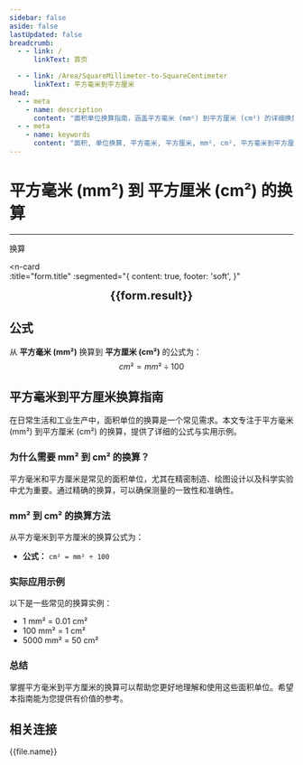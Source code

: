 ```yaml
---
sidebar: false
aside: false
lastUpdated: false
breadcrumb:
  - - link: /
      linkText: 首页

  - - link: /Area/SquareMillimeter-to-SquareCentimeter
      linkText: 平方毫米到平方厘米
head:
  - - meta
    - name: description
      content: "面积单位换算指南，涵盖平方毫米 (mm²) 到平方厘米 (cm²) 的详细换算公式与说明。"
  - - meta
    - name: keywords
      content: "面积, 单位换算, 平方毫米, 平方厘米, mm², cm², 平方毫米到平方厘米, 面积换算指南, 平方毫米换算平方厘米, 平方毫米到平方厘米, 平方厘米换算, 平方毫米转平方厘米, 平方厘米计算, 精密测量单位, 小面积计算, 平方毫米符号, 平方厘米符号, 面积单位对照, 平方毫米换算表, 平方厘米换算公式, 面积转换工具, 平方毫米计算, 平方厘米计算器, 面积换算公式, 精密制造单位, 绘图设计面积, 科学实验面积, 平方毫米到平方厘米公式, 平方厘米面积计算, 面积单位转换, 工业生产单位, 微观面积测量, 平方毫米平方厘米对照表, 面积计算工具, 精密工程单位"
---
```

# 平方毫米 (mm²) 到 平方厘米 (cm²) 的换算
---
<script setup>
import { onMounted, reactive, inject, ref } from 'vue'
import { NButton, NForm, NFormItem, NInput, NInputNumber, NSelect, NCard, useMessage,NGrid ,NGi } from 'naive-ui'
import { defineClientComponent } from 'vitepress'
import { Area } from '../../files';
const seoKey = [
  '平方毫米换算平方厘米',
  '平方毫米到平方厘米',
  '平方厘米换算',
  '面积单位换算',
  '平方毫米转平方厘米',
  '平方厘米计算',
  '精密测量单位',
  '小面积计算',
  '平方毫米符号',
  '平方厘米符号',
  '面积单位对照',
  '平方毫米换算表',
  '平方厘米换算公式',
  '面积转换工具',
  '平方毫米计算',
  '平方厘米计算器',
  '面积换算公式',
  '精密制造单位',
  '绘图设计面积',
  '科学实验面积',
  '平方毫米到平方厘米公式',
  '平方厘米面积计算',
  '面积单位转换',
  '工业生产单位',
  '微观面积测量',
  '平方毫米平方厘米对照表',
  '面积计算工具',
  '精密工程单位'
]
const convert = inject('convert')

const form = reactive({
  number: null,
  result: '',
  title: '平方毫米 (mm²) 到平方厘米 (cm²) 的换算',
})

const convertHandler = () => {
  if (form.number !== null && !isNaN(form.number)) {
    const convertedValue = parseFloat(form.number) / 100
    form.result = `${form.number}mm² = ${convertedValue.toFixed(4)}cm²`
  } else {
    form.result = '请输入有效的数值。'
  }
}
</script>

<n-form size="large" :model="form">
  <n-form-item label="平方毫米 (mm²)">
    <n-input-number v-model:value="form.number" placeholder="输入平方毫米" style="width: 100%" />
  </n-form-item>
  <n-form-item>
    <n-button type="info" @click="convertHandler" block>换算</n-button>
  </n-form-item>
</n-form>

<n-card  
  :title="form.title"
  :segmented="{
    content: true,
    footer: 'soft',
  }"
>
  <div  style="text-align:center;font-size:20px;">
    <strong>{{form.result}}</strong>
  </div>
    <template #footer>
    <div>
      <span v-for="item of seoKey">{{item}}，</span>
    </div>
  </template>
</n-card>

## 公式

从 **平方毫米 (mm²)** 换算到 **平方厘米 (cm²)** 的公式为：
$$ cm² = mm² \div 100 $$

## 平方毫米到平方厘米换算指南

在日常生活和工业生产中，面积单位的换算是一个常见需求。本文专注于平方毫米 (mm²) 到平方厘米 (cm²) 的换算，提供了详细的公式与实用示例。

### 为什么需要 mm² 到 cm² 的换算？

平方毫米和平方厘米是常见的面积单位，尤其在精密制造、绘图设计以及科学实验中尤为重要。通过精确的换算，可以确保测量的一致性和准确性。

### mm² 到 cm² 的换算方法

从平方毫米到平方厘米的换算公式为：

- **公式：** `cm² = mm² ÷ 100`

### 实际应用示例

以下是一些常见的换算实例：

- 1 mm² = 0.01 cm²
- 100 mm² = 1 cm²
- 5000 mm² = 50 cm²

### 总结

掌握平方毫米到平方厘米的换算可以帮助您更好地理解和使用这些面积单位。希望本指南能为您提供有价值的参考。

## 相关连接
<n-grid x-gap="12" :cols="2">
  <n-gi v-for="(file, index) in Area" :key="index">
    <n-button
      text
      tag="a"
      :href="file.path"
      type="info"
    >
      {{file.name}}
    </n-button>
  </n-gi>
</n-grid>